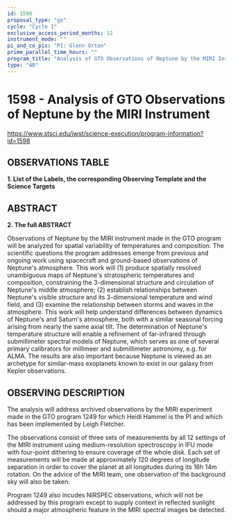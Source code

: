 ```yaml
---
id: 1598
proposal_type: "go"
cycle: "Cycle 1"
exclusive_access_period_months: 12
instrument_mode: ""
pi_and_co_pis: "PI: Glenn Orton"
prime_parallel_time_hours: ""
program_title: "Analysis of GTO Observations of Neptune by the MIRI Instrument"
type: "AR"
---
```

# 1598 - Analysis of GTO Observations of Neptune by the MIRI Instrument
https://www.stsci.edu/jwst/science-execution/program-information?id=1598
## OBSERVATIONS TABLE
**1. List of the Labels, the corresponding Observing Template and the Science Targets**

## ABSTRACT

**2. The full ABSTRACT**

Observations of Neptune by the MIRI instrument made in the GTO program will be analyzed for spatial variability of temperatures and composition. The scientific questions the program addresses emerge from previous and ongoing work using spacecraft and ground-based observations of Neptune's atmosphere. This work will (1) produce spatially resolved unambiguous maps of Neptune's stratospheric temperatures and composition, constraining the 3-dimensional structure and circulation of Neptune's middle atmosphere; (2) establish relationships between Neptune's visible structure and its 3-dimensional temperature and wind field, and (3) examine the relationship between storms and waves in the atmosphere. This work will help understand differences between dynamics of Neptune's and Saturn's atmosphere, both with a similar seasonal forcing arising from nearly the same axial tilt. The determination of Neptune's temperature structure will enable a refinement of far-infrared through submillimeter spectral models of Neptune, which serves as one of several primary calibrators for millimeer and submillimeter astronomy, e.g. for ALMA. The results are also important because Neptune is viewed as an archetype for similar-mass exoplanets known to exist in our galaxy from Kepler observations.

## OBSERVING DESCRIPTION

The analysis will address archived observations by the MIRI experiment made in the GTO program 1249 for which Heidi Hammel is the PI and which has been implemented by Leigh Fletcher.

The observations consist of three sets of measurements by all 12 settings of the MIRI instrument using medium-resolution spectroscopy in IFU mode with four-point dithering to ensure coverage of the whole disk. Each set of measurements will be made at approximately 120 degrees of longitude separation in order to cover the planet at all longitudes during its 16h 14m rotation. On the advice of the MIRI team, one observation of the background sky will also be taken.

Program 1249 also incudes NIRSPEC observations, which will not be addressed by this program except to supply context in reflected sunlight should a major atmospheric feature in the MIRI spectral images be detected.